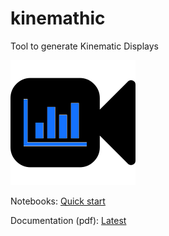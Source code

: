 # kinemathic
Tool to generate Kinematic Displays

<img src="https://github.com/dionresearch/kinemathic/raw/master/logo/kinemathic_logo.png">

Notebooks: <a href="https://github.com/dionresearch/kinemathic/blob/master/notebooks/quickstart.ipynb">Quick start</a>

Documentation (pdf): <a href="https://github.com/dionresearch/kinemathic/blob/master/doc/kinemathic_latest.pdf">Latest</a>
